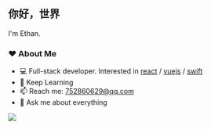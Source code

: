 
## 你好，世界
I'm Ethan.
<td width="50%" valign="top">
  <h3 align="left"> ❤ About Me </h3>

- 💻 Full-stack developer. Interested in [react](https://github.com/facebook/react) / [vuejs](https://github.com/vuejs) / [swift](https://github.com/swiftlang/swift)
- 🌱 Keep Learning
- 📫 Reach me: 752860629@qq.com
- 💬 Ask me about everything
</td>



<img align="" src="https://github-readme-stats.vercel.app/api?username=lidongyangLeo&show_icons=true&icon_color=CE1D2D&text_color=718096&bg_color=00000000&hide_title=true&hide_border=true" />

<!--
**lidongyangLeo/lidongyangLeo** is a ✨ _special_ ✨ repository because its `README.md` (this file) appears on your GitHub profile.

Here are some ideas to get you started:

- 🔭 I’m currently working on ...
- 🌱 I’m currently learning ...
- 👯 I’m looking to collaborate on ...
- 🤔 I’m looking for help with ...
- 💬 Ask me about ...
- 📫 How to reach me: ...
- 😄 Pronouns: ...
- ⚡ Fun fact: ...
-->


